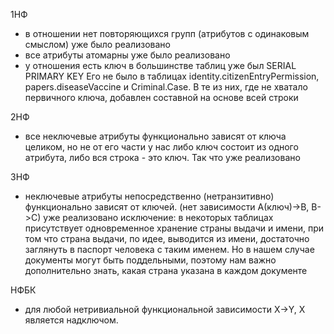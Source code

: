 1НФ
- в отношении нет повторяющихся групп (атрибутов с одинаковым смыслом)
уже было реализовано
- все атрибуты атомарны
уже было реализовано
- у отношения есть ключ
в большинстве таблиц уже был SERIAL PRIMARY KEY
Его не было в таблицах identity.citizenEntryPermission, papers.diseaseVaccine и Criminal.Case.
В те из них, где не хватало первичного ключа, добавлен составной на основе всей строки 

2НФ
- все неключевые атрибуты функционально зависят от ключа целиком, но не от его части
у нас либо ключ состоит из одного атрибута, либо вся строка - это ключ. Так что уже реализовано

3НФ
- неключевые атрибуты непосредственно (нетранзитивно) функционально зависят от ключей. (нет зависимости A(ключ)->B, B->C)
уже реализовано
исключение: в некоторых таблицах присутствует одновременное хранение страны выдачи и имени,
при том что страна выдачи, по идее, выводится из имени, достаточно заглянуть в паспорт человека с таким именем.
Но в нашем случае документы могут быть поддельными, поэтому нам важно дополнительно знать, какая страна указана в каждом документе

НФБК
- для любой нетривиальной функциональной зависимости X→Y, X является надключом.
